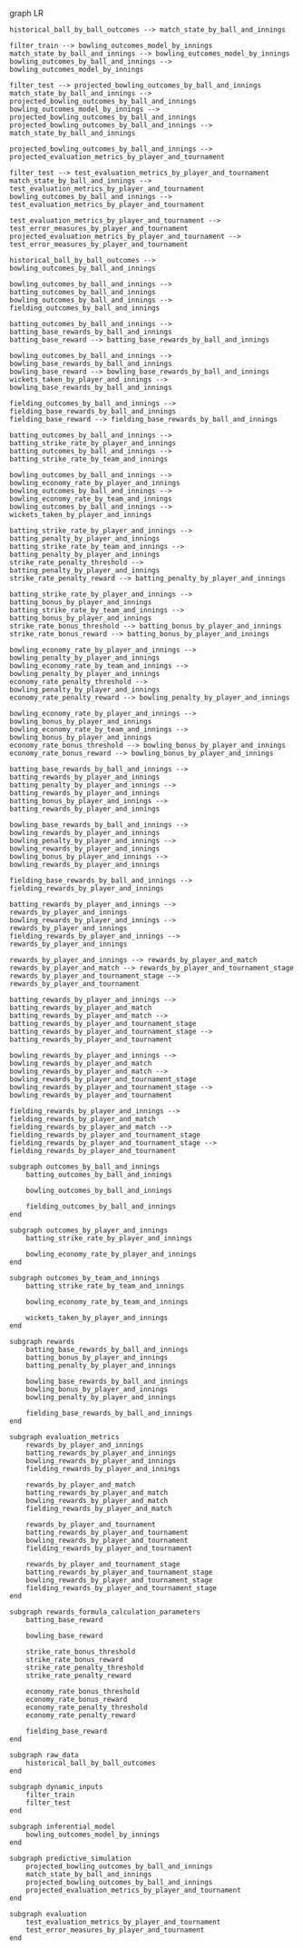 graph LR

    historical_ball_by_ball_outcomes --> match_state_by_ball_and_innings

    filter_train --> bowling_outcomes_model_by_innings
    match_state_by_ball_and_innings --> bowling_outcomes_model_by_innings
    bowling_outcomes_by_ball_and_innings --> bowling_outcomes_model_by_innings

    filter_test --> projected_bowling_outcomes_by_ball_and_innings
    match_state_by_ball_and_innings --> projected_bowling_outcomes_by_ball_and_innings
    bowling_outcomes_model_by_innings --> projected_bowling_outcomes_by_ball_and_innings
    projected_bowling_outcomes_by_ball_and_innings --> match_state_by_ball_and_innings

    projected_bowling_outcomes_by_ball_and_innings --> projected_evaluation_metrics_by_player_and_tournament

    filter_test --> test_evaluation_metrics_by_player_and_tournament
    match_state_by_ball_and_innings --> test_evaluation_metrics_by_player_and_tournament
    bowling_outcomes_by_ball_and_innings --> test_evaluation_metrics_by_player_and_tournament

    test_evaluation_metrics_by_player_and_tournament --> test_error_measures_by_player_and_tournament
    projected_evaluation_metrics_by_player_and_tournament --> test_error_measures_by_player_and_tournament

    historical_ball_by_ball_outcomes --> bowling_outcomes_by_ball_and_innings

    bowling_outcomes_by_ball_and_innings --> batting_outcomes_by_ball_and_innings
    bowling_outcomes_by_ball_and_innings --> fielding_outcomes_by_ball_and_innings

    batting_outcomes_by_ball_and_innings --> batting_base_rewards_by_ball_and_innings
    batting_base_reward --> batting_base_rewards_by_ball_and_innings

    bowling_outcomes_by_ball_and_innings --> bowling_base_rewards_by_ball_and_innings
    bowling_base_reward --> bowling_base_rewards_by_ball_and_innings
    wickets_taken_by_player_and_innings --> bowling_base_rewards_by_ball_and_innings

    fielding_outcomes_by_ball_and_innings --> fielding_base_rewards_by_ball_and_innings
    fielding_base_reward --> fielding_base_rewards_by_ball_and_innings

    batting_outcomes_by_ball_and_innings --> batting_strike_rate_by_player_and_innings
    batting_outcomes_by_ball_and_innings --> batting_strike_rate_by_team_and_innings
    
    bowling_outcomes_by_ball_and_innings --> bowling_economy_rate_by_player_and_innings
    bowling_outcomes_by_ball_and_innings --> bowling_economy_rate_by_team_and_innings
    bowling_outcomes_by_ball_and_innings --> wickets_taken_by_player_and_innings

    batting_strike_rate_by_player_and_innings --> batting_penalty_by_player_and_innings
    batting_strike_rate_by_team_and_innings --> batting_penalty_by_player_and_innings
    strike_rate_penalty_threshold --> batting_penalty_by_player_and_innings
    strike_rate_penalty_reward --> batting_penalty_by_player_and_innings

    batting_strike_rate_by_player_and_innings --> batting_bonus_by_player_and_innings
    batting_strike_rate_by_team_and_innings --> batting_bonus_by_player_and_innings
    strike_rate_bonus_threshold --> batting_bonus_by_player_and_innings
    strike_rate_bonus_reward --> batting_bonus_by_player_and_innings
    
    bowling_economy_rate_by_player_and_innings --> bowling_penalty_by_player_and_innings
    bowling_economy_rate_by_team_and_innings --> bowling_penalty_by_player_and_innings
    economy_rate_penalty_threshold --> bowling_penalty_by_player_and_innings
    economy_rate_penalty_reward --> bowling_penalty_by_player_and_innings

    bowling_economy_rate_by_player_and_innings --> bowling_bonus_by_player_and_innings
    bowling_economy_rate_by_team_and_innings --> bowling_bonus_by_player_and_innings
    economy_rate_bonus_threshold --> bowling_bonus_by_player_and_innings
    economy_rate_bonus_reward --> bowling_bonus_by_player_and_innings

    batting_base_rewards_by_ball_and_innings --> batting_rewards_by_player_and_innings
    batting_penalty_by_player_and_innings --> batting_rewards_by_player_and_innings
    batting_bonus_by_player_and_innings --> batting_rewards_by_player_and_innings
    
    bowling_base_rewards_by_ball_and_innings --> bowling_rewards_by_player_and_innings
    bowling_penalty_by_player_and_innings --> bowling_rewards_by_player_and_innings
    bowling_bonus_by_player_and_innings --> bowling_rewards_by_player_and_innings

    fielding_base_rewards_by_ball_and_innings --> fielding_rewards_by_player_and_innings

    batting_rewards_by_player_and_innings --> rewards_by_player_and_innings
    bowling_rewards_by_player_and_innings --> rewards_by_player_and_innings
    fielding_rewards_by_player_and_innings --> rewards_by_player_and_innings

    rewards_by_player_and_innings --> rewards_by_player_and_match
    rewards_by_player_and_match --> rewards_by_player_and_tournament_stage
    rewards_by_player_and_tournament_stage --> rewards_by_player_and_tournament

    batting_rewards_by_player_and_innings --> batting_rewards_by_player_and_match
    batting_rewards_by_player_and_match --> batting_rewards_by_player_and_tournament_stage
    batting_rewards_by_player_and_tournament_stage --> batting_rewards_by_player_and_tournament

    bowling_rewards_by_player_and_innings --> bowling_rewards_by_player_and_match
    bowling_rewards_by_player_and_match --> bowling_rewards_by_player_and_tournament_stage
    bowling_rewards_by_player_and_tournament_stage --> bowling_rewards_by_player_and_tournament

    fielding_rewards_by_player_and_innings --> fielding_rewards_by_player_and_match
    fielding_rewards_by_player_and_match --> fielding_rewards_by_player_and_tournament_stage
    fielding_rewards_by_player_and_tournament_stage --> fielding_rewards_by_player_and_tournament

    subgraph outcomes_by_ball_and_innings
        batting_outcomes_by_ball_and_innings

        bowling_outcomes_by_ball_and_innings

        fielding_outcomes_by_ball_and_innings
    end

    subgraph outcomes_by_player_and_innings
        batting_strike_rate_by_player_and_innings

        bowling_economy_rate_by_player_and_innings
    end

    subgraph outcomes_by_team_and_innings
        batting_strike_rate_by_team_and_innings

        bowling_economy_rate_by_team_and_innings
        
        wickets_taken_by_player_and_innings
    end

    subgraph rewards
        batting_base_rewards_by_ball_and_innings
        batting_bonus_by_player_and_innings
        batting_penalty_by_player_and_innings

        bowling_base_rewards_by_ball_and_innings
        bowling_bonus_by_player_and_innings
        bowling_penalty_by_player_and_innings

        fielding_base_rewards_by_ball_and_innings
    end

    subgraph evaluation_metrics
        rewards_by_player_and_innings
        batting_rewards_by_player_and_innings
        bowling_rewards_by_player_and_innings
        fielding_rewards_by_player_and_innings

        rewards_by_player_and_match
        batting_rewards_by_player_and_match
        bowling_rewards_by_player_and_match
        fielding_rewards_by_player_and_match

        rewards_by_player_and_tournament
        batting_rewards_by_player_and_tournament
        bowling_rewards_by_player_and_tournament
        fielding_rewards_by_player_and_tournament

        rewards_by_player_and_tournament_stage
        batting_rewards_by_player_and_tournament_stage
        bowling_rewards_by_player_and_tournament_stage
        fielding_rewards_by_player_and_tournament_stage
    end

    subgraph rewards_formula_calculation_parameters
        batting_base_reward

        bowling_base_reward

        strike_rate_bonus_threshold
        strike_rate_bonus_reward
        strike_rate_penalty_threshold
        strike_rate_penalty_reward

        economy_rate_bonus_threshold
        economy_rate_bonus_reward
        economy_rate_penalty_threshold
        economy_rate_penalty_reward

        fielding_base_reward
    end

    subgraph raw_data
        historical_ball_by_ball_outcomes
    end

    subgraph dynamic_inputs
        filter_train
        filter_test
    end

    subgraph inferential_model
        bowling_outcomes_model_by_innings
    end

    subgraph predictive_simulation
        projected_bowling_outcomes_by_ball_and_innings
        match_state_by_ball_and_innings
        projected_bowling_outcomes_by_ball_and_innings
        projected_evaluation_metrics_by_player_and_tournament
    end

    subgraph evaluation
        test_evaluation_metrics_by_player_and_tournament
        test_error_measures_by_player_and_tournament
    end